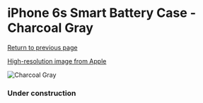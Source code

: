 # iPhone 6s Smart Battery Case - Charcoal Gray

[Return to previous page](/iphone_6)

[High-resolution image from Apple](https://store.storeimages.cdn-apple.com/8756/as-images.apple.com/is/MGQL2?wid=4500&hei=4500&fmt=png)

<div style="width: 384px"><img src="/everyphone/MGQL2.png" alt="Charcoal Gray"></div>

### Under construction
